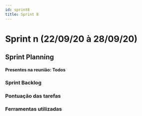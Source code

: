 ```yaml
---
id: sprint8
title: Sprint 8
---
```


# Sprint n  (22/09/20 à 28/09/20)



## Sprint Planning

#### Presentes na reunião: Todos

###  Sprint Backlog



### Pontuação das tarefas


<!-- ## Sprint Retrospective/Review Meeting

#### Presentes na reunião: Todos

### Dividas da sprint



### Riscos Encontrados


### Pontos Positivos

![pontos positivos]()

### Pontos Negativos

![pontos negativos]()

### O que podemos melhorar? -->


### Ferramentas utilizadas